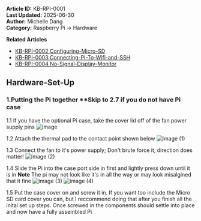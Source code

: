 **Article ID:** KB-RPI-0001  
**Last Updated:** 2025-06-30  
**Author:** Michelle Dang   
**Category:** Raspberry Pi → Hardware  

**Related Articles**
- [KB-RPI-0002 Configuring-Micro-SD](https://github.com/MichelleD720/raspberrypi-setup-guide/blob/main/Configuring-Micro-SD.md)
- [KB-RPI-0003 Connecting-PI-To-Wifi-and-SSH](https://github.com/MichelleD720/raspberrypi-setup-guide/blob/main/Configuring-Micro-SD.md)
- [KB-RPI-0004 No-Signal-Display-Monitor](https://github.com/MichelleD720/raspberrypi-setup-guide/edit/main/No-Signal-Display-Monitor)

## Hardware-Set-Up

### 1.Putting the Pi together **Skip to 2.7 if you do not have Pi case
1.1 If you have the optional Pi case, take the cover lid off of the fan power supply pins 
![image](https://github.com/user-attachments/assets/e2a7c8c0-aefd-4107-a07a-f49af144a980)

1.2 Attach the thermal pad to the contact point shown below 
![image (1)](https://github.com/user-attachments/assets/73fe7a19-0487-48e4-855a-2bb943a105be)

1.3 Connect the fan to it's power supply; Don't brute force it, direction does matter!
![image (2)](https://github.com/user-attachments/assets/f4182a31-4fae-4946-b3e2-1bd354e9490a)

1.4 Slide the Pi into the case port side in first and lightly press down until it is in
**Note** The pi may not look like it's in all the way or may look misalgined that it fine
![image (3)](https://github.com/user-attachments/assets/6209ecd0-1743-4239-9bc1-488517d0071d)
![image (4)](https://github.com/user-attachments/assets/81bf80fc-f1a8-4422-93c7-f9a7a3c0a1c6)

1.5 Put the case cover on and screw it in. If you want too include the Micro SD card cover you can, but I reccommend doing that after you finish all the inital set up steps. Once screwed in the components should settle into  place and now have a fully assembled Pi
